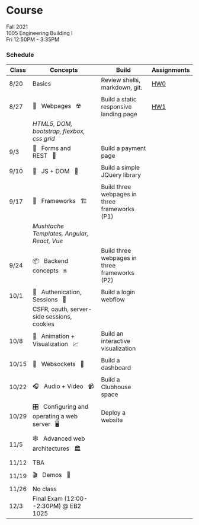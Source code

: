 # Course

Fall 2021  
1005  Engineering Building I  
Fri 12:50PM - 3:35PM  

### Schedule

|Class | Concepts   | Build     | Assignments |
| ---  | -------    |  ---      | ---         |
| 8/20 | Basics | Review shells, markdown, git. | [HW0](HWS/HW0.md)
|      |
| 8/27 | 🧱&nbsp;&nbsp;&nbsp;Webpages&nbsp;&nbsp;&nbsp;☢️| Build a static responsive landing page | [HW1](HWS/HW1.md)
|      | _HTML5, DOM, bootstrap, flexbox, css grid_
| 9/3  | 🧾&nbsp;&nbsp;&nbsp;Forms and REST&nbsp;&nbsp;&nbsp;🚀| Build a payment page |
|      | 
| 9/10 | 🧪&nbsp;&nbsp;&nbsp;JS + DOM&nbsp;&nbsp;&nbsp;🎋 | Build a simple JQuery library
|      | 
| 9/17 | 🚧&nbsp;&nbsp;&nbsp;Frameworks&nbsp;&nbsp;&nbsp;🏗️ | Build three webpages in three frameworks (P1)
|      | _Mushtache Templates, Angular, React, Vue_
| 9/24 | 📦&nbsp;&nbsp;&nbsp;Backend concepts&nbsp;&nbsp;&nbsp;🔛 | Build three webpages in three frameworks (P2)
|      | 
| 10/1 | 🔐&nbsp;&nbsp;&nbsp;Authenication, Sessions&nbsp;&nbsp;&nbsp;💼 | Build a login webflow
|      | CSFR, oauth, server-side sessions, cookies 
| 10/8 | 🎨&nbsp;&nbsp;&nbsp;Animation + Visualization&nbsp;&nbsp;&nbsp;📈 | Build an interactive visualization | 
|      | 
| 10/15| 🔅&nbsp;&nbsp;&nbsp;Websockets&nbsp;&nbsp;&nbsp;🔌  | Build a dashboard |
|      |
| 10/22| 🎧&nbsp;&nbsp;&nbsp;Audio + Video&nbsp;&nbsp;&nbsp;📹 | Build a Clubhouse space |
|      |
| 10/29| 🎛️&nbsp;&nbsp;&nbsp;Configuring and operating a web server&nbsp;&nbsp;&nbsp;🖥️ | Deploy a website
|      |
| 11/5 | 🕸️&nbsp;&nbsp;&nbsp;Advanced web architectures&nbsp;&nbsp;&nbsp;🏛️
|      |
| 11/12| TBA
|      |
| 11/19| 🎬&nbsp;&nbsp;&nbsp;Demos&nbsp;&nbsp;&nbsp;💯
|      |
| 11/26| No class
| 12/3 | Final Exam (12:00--2:30PM) @ EB2 1025 | |  |
